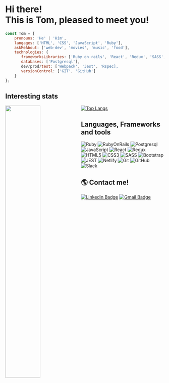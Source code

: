 # Hi there!<br> This is **Tom**, pleased to meet you!

```javascript
const Tom = {
    pronouns: 'He' | 'Him',
    langages: ['HTML', 'CSS', 'JavaScript', 'Ruby'],
    askMeAbout: ['web-dev', 'movies', 'music', 'food'],
    technologies: {
       frameworksLibraries: ['Ruby on rails', 'React', 'Redux', 'SASS', 'Bootstrap'],
       databases: ['Postgresql'],
       dev/prod/test: ['Webpack', 'Jest', 'Rspec],
       versionControl: ['GIT', 'GitHub']
    }
};
````
## Interesting stats

<img align="left" width="47%" src='https://github-readme-stats.vercel.app/api?username=KaskMIL&show_icons=true&theme=ayu-mirage'/>

[![Top Langs](https://github-readme-stats.vercel.app/api/top-langs/?username=KaskMIL&theme=ayu-mirage&layout=compact)](https://github.com/KaskMIL/github-readme-stats)

## Languages, Frameworks and tools

![Ruby](https://img.shields.io/badge/Ruby-CC342D?style=for-the-badge&logo=ruby&logoColor=white)
![RubyOnRails](	https://img.shields.io/badge/Ruby_on_Rails-CC0000?style=for-the-badge&logo=ruby-on-rails&logoColor=white)
![Postgresql](https://img.shields.io/badge/PostgreSQL-316192?style=for-the-badge&logo=postgresql&logoColor=white)
![JavaScript](https://img.shields.io/badge/JavaScript-323330?style=for-the-badge&logo=javascript&logoColor=F7DF1E)
![React](https://img.shields.io/badge/React-20232A?style=for-the-badge&logo=react&logoColor=61DAFB)
![Redux](https://img.shields.io/badge/Redux-593D88?style=for-the-badge&logo=redux&logoColor=white)
![HTML5](https://img.shields.io/badge/HTML5-E34F26?style=for-the-badge&logo=html5&logoColor=white)
![CSS3](https://img.shields.io/badge/CSS3-1572B6?style=for-the-badge&logo=css3&logoColor=white)
![SASS](https://img.shields.io/badge/Sass-CC6699?style=for-the-badge&logo=sass&logoColor=white)
![Bootstrap](https://img.shields.io/badge/Bootstrap-563D7C?style=for-the-badge&logo=bootstrap&logoColor=white)
![JEST](https://img.shields.io/badge/Jest-323330?style=for-the-badge&logo=Jest&logoColor=white)
![Netlify](https://img.shields.io/badge/Netlify-00C7B7?style=for-the-badge&logo=netlify&logoColor=white)
![Git](https://img.shields.io/badge/GIT-E44C30?style=for-the-badge&logo=git&logoColor=white)
![GitHub](https://img.shields.io/badge/GitHub-100000?style=for-the-badge&logo=github&logoColor=white)
![Slack](https://img.shields.io/badge/Slack-4A154B?style=for-the-badge&logo=slack&logoColor=white)

## 🌎 Contact me!
[![Linkedin Badge](https://img.shields.io/badge/LinkedIn-0077B5?style=for-the-badge&logo=linkedin&logoColor=white)](https://www.linkedin.com/in/tomas-milanesi-3427bb185/)
[![Gmail Badge](https://img.shields.io/badge/Gmail-D14836?style=for-the-badge&logo=gmail&logoColor=white)](mailto:tomi.milanesi@gmail.com)


<!--
**KaskMIL/KaskMIL** is a ✨ _special_ ✨ repository because its `README.md` (this file) appears on your GitHub profile.

Here are some ideas to get you started:


-->

